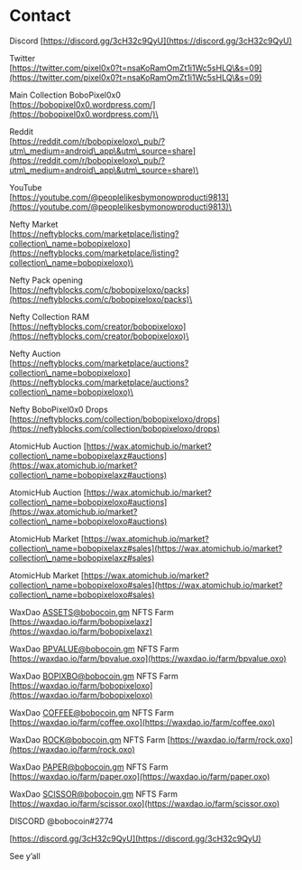 # Contact

Discord [https://discord.gg/3cH32c9QyU](https://discord.gg/3cH32c9QyU)

Twitter\
[https://twitter.com/pixel0x0?t=nsaKoRamOmZt1i1Wc5sHLQ\&s=09](https://twitter.com/pixel0x0?t=nsaKoRamOmZt1i1Wc5sHLQ\&s=09)

Main Collection BoboPixel0x0\
[https://bobopixel0x0.wordpress.com/](https://bobopixel0x0.wordpress.com/)\


Reddit\
[https://reddit.com/r/bobopixeloxo\_pub/?utm\_medium=android\_app\&utm\_source=share](https://reddit.com/r/bobopixeloxo\_pub/?utm\_medium=android\_app\&utm\_source=share)\


YouTube\
[https://youtube.com/@peoplelikesbymonowproducti9813](https://youtube.com/@peoplelikesbymonowproducti9813)\


Nefty Market\
[https://neftyblocks.com/marketplace/listing?collection\_name=bobopixeloxo](https://neftyblocks.com/marketplace/listing?collection\_name=bobopixeloxo)\


Nefty Pack opening\
[https://neftyblocks.com/c/bobopixeloxo/packs](https://neftyblocks.com/c/bobopixeloxo/packs)\


Nefty Collection RAM\
[https://neftyblocks.com/creator/bobopixeloxo](https://neftyblocks.com/creator/bobopixeloxo)\


Nefty Auction\
[https://neftyblocks.com/marketplace/auctions?collection\_name=bobopixeloxo](https://neftyblocks.com/marketplace/auctions?collection\_name=bobopixeloxo)\


Nefty BoboPixel0x0 Drops\
[https://neftyblocks.com/collection/bobopixeloxo/drops](https://neftyblocks.com/collection/bobopixeloxo/drops)

AtomicHub Auction [https://wax.atomichub.io/market?collection\_name=bobopixelaxz#auctions](https://wax.atomichub.io/market?collection\_name=bobopixelaxz#auctions)

AtomicHub Auction [https://wax.atomichub.io/market?collection\_name=bobopixeloxo#auctions](https://wax.atomichub.io/market?collection\_name=bobopixeloxo#auctions)

AtomicHub Market [https://wax.atomichub.io/market?collection\_name=bobopixelaxz#sales](https://wax.atomichub.io/market?collection\_name=bobopixelaxz#sales)

AtomicHub Market [https://wax.atomichub.io/market?collection\_name=bobopixeloxo#sales](https://wax.atomichub.io/market?collection\_name=bobopixeloxo#sales)

WaxDao [ASSETS@bobocoin.gm](mailto:ASSETS@bobocoin.gm) NFTS Farm [https://waxdao.io/farm/bobopixelaxz](https://waxdao.io/farm/bobopixelaxz)

WaxDao [BPVALUE@bobocoin.gm](mailto:BPVALUE@bobocoin.gm) NFTS Farm [https://waxdao.io/farm/bpvalue.oxo](https://waxdao.io/farm/bpvalue.oxo)

WaxDao [BOPIXBO@bobocoin.gm](mailto:BOPIXBO@bobocoin.gm) NFTS Farm [https://waxdao.io/farm/bobopixeloxo](https://waxdao.io/farm/bobopixeloxo)

WaxDao [COFFEE@bobocoin.gm](mailto:COFFEE@bobocoin.gm) NFTS Farm [https://waxdao.io/farm/coffee.oxo](https://waxdao.io/farm/coffee.oxo)

WaxDao [ROCK@bobocoin.gm](mailto:ROCK@bobocoin.gm) NFTS Farm [https://waxdao.io/farm/rock.oxo](https://waxdao.io/farm/rock.oxo)

WaxDao [PAPER@bobocoin.gm](mailto:PAPER@bobocoin.gm) NFTS Farm [https://waxdao.io/farm/paper.oxo](https://waxdao.io/farm/paper.oxo)

WaxDao [SCISSOR@bobocoin.gm](mailto:SCISSOR@bobocoin.gm) NFTS Farm [https://waxdao.io/farm/scissor.oxo](https://waxdao.io/farm/scissor.oxo)

DISCORD @bobocoin#2774

[https://discord.gg/3cH32c9QyU](https://discord.gg/3cH32c9QyU)

See y’all
